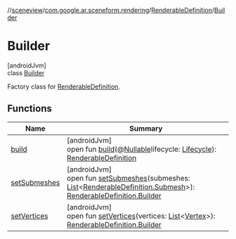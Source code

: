 //[sceneview](../../../../index.md)/[com.google.ar.sceneform.rendering](../../index.md)/[RenderableDefinition](../index.md)/[Builder](index.md)

# Builder

[androidJvm]\
class [Builder](index.md)

Factory class for [RenderableDefinition](../index.md).

## Functions

| Name | Summary |
|---|---|
| [build](build.md) | [androidJvm]<br>open fun [build](build.md)(@[Nullable](https://developer.android.com/reference/kotlin/androidx/annotation/Nullable.html)lifecycle: [Lifecycle](https://developer.android.com/reference/kotlin/androidx/lifecycle/Lifecycle.html)): [RenderableDefinition](../index.md) |
| [setSubmeshes](set-submeshes.md) | [androidJvm]<br>open fun [setSubmeshes](set-submeshes.md)(submeshes: [List](https://developer.android.com/reference/kotlin/java/util/List.html)&lt;[RenderableDefinition.Submesh](../-submesh/index.md)&gt;): [RenderableDefinition.Builder](index.md) |
| [setVertices](set-vertices.md) | [androidJvm]<br>open fun [setVertices](set-vertices.md)(vertices: [List](https://developer.android.com/reference/kotlin/java/util/List.html)&lt;[Vertex](../../-vertex/index.md)&gt;): [RenderableDefinition.Builder](index.md) |
